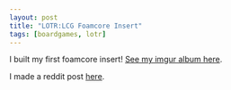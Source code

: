 ```yaml
---
layout: post
title: "LOTR:LCG Foamcore Insert"
tags: [boardgames, lotr]
---
```


I built my first foamcore insert! <a href="https://imgur.com/a/QQQQn">See my imgur album here</a>.

I made a reddit post <a href="https://www.reddit.com/r/boardgames/comments/34aqkv/my_foamcore_insert_for_lotrlcg/">here</a>.